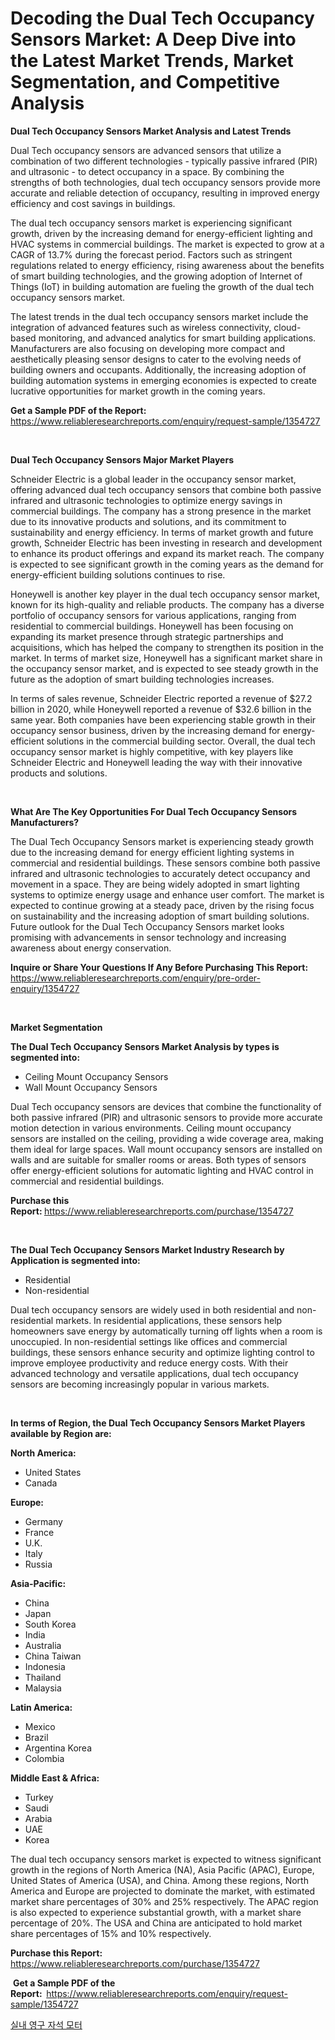 <p><h1>Decoding the Dual Tech Occupancy Sensors Market: A Deep Dive into the Latest Market Trends, Market Segmentation, and Competitive Analysis</h1></p><p><strong>Dual Tech Occupancy Sensors Market Analysis and Latest Trends</strong></p>
<p><p>Dual Tech occupancy sensors are advanced sensors that utilize a combination of two different technologies - typically passive infrared (PIR) and ultrasonic - to detect occupancy in a space. By combining the strengths of both technologies, dual tech occupancy sensors provide more accurate and reliable detection of occupancy, resulting in improved energy efficiency and cost savings in buildings.</p><p>The dual tech occupancy sensors market is experiencing significant growth, driven by the increasing demand for energy-efficient lighting and HVAC systems in commercial buildings. The market is expected to grow at a CAGR of 13.7% during the forecast period. Factors such as stringent regulations related to energy efficiency, rising awareness about the benefits of smart building technologies, and the growing adoption of Internet of Things (IoT) in building automation are fueling the growth of the dual tech occupancy sensors market.</p><p>The latest trends in the dual tech occupancy sensors market include the integration of advanced features such as wireless connectivity, cloud-based monitoring, and advanced analytics for smart building applications. Manufacturers are also focusing on developing more compact and aesthetically pleasing sensor designs to cater to the evolving needs of building owners and occupants. Additionally, the increasing adoption of building automation systems in emerging economies is expected to create lucrative opportunities for market growth in the coming years.</p></p>
<p><strong>Get a Sample PDF of the Report:&nbsp;</strong> <a href="https://www.reliableresearchreports.com/enquiry/request-sample/1354727">https://www.reliableresearchreports.com/enquiry/request-sample/1354727</a></p>
<p>&nbsp;</p>
<p><strong>Dual Tech Occupancy Sensors Major Market Players</strong></p>
<p><p>Schneider Electric is a global leader in the occupancy sensor market, offering advanced dual tech occupancy sensors that combine both passive infrared and ultrasonic technologies to optimize energy savings in commercial buildings. The company has a strong presence in the market due to its innovative products and solutions, and its commitment to sustainability and energy efficiency. In terms of market growth and future growth, Schneider Electric has been investing in research and development to enhance its product offerings and expand its market reach. The company is expected to see significant growth in the coming years as the demand for energy-efficient building solutions continues to rise.</p><p>Honeywell is another key player in the dual tech occupancy sensor market, known for its high-quality and reliable products. The company has a diverse portfolio of occupancy sensors for various applications, ranging from residential to commercial buildings. Honeywell has been focusing on expanding its market presence through strategic partnerships and acquisitions, which has helped the company to strengthen its position in the market. In terms of market size, Honeywell has a significant market share in the occupancy sensor market, and is expected to see steady growth in the future as the adoption of smart building technologies increases.</p><p>In terms of sales revenue, Schneider Electric reported a revenue of $27.2 billion in 2020, while Honeywell reported a revenue of $32.6 billion in the same year. Both companies have been experiencing stable growth in their occupancy sensor business, driven by the increasing demand for energy-efficient solutions in the commercial building sector. Overall, the dual tech occupancy sensor market is highly competitive, with key players like Schneider Electric and Honeywell leading the way with their innovative products and solutions.</p></p>
<p>&nbsp;</p>
<p><strong>What Are The Key Opportunities For Dual Tech Occupancy Sensors Manufacturers?</strong></p>
<p><p>The Dual Tech Occupancy Sensors market is experiencing steady growth due to the increasing demand for energy efficient lighting systems in commercial and residential buildings. These sensors combine both passive infrared and ultrasonic technologies to accurately detect occupancy and movement in a space. They are being widely adopted in smart lighting systems to optimize energy usage and enhance user comfort. The market is expected to continue growing at a steady pace, driven by the rising focus on sustainability and the increasing adoption of smart building solutions. Future outlook for the Dual Tech Occupancy Sensors market looks promising with advancements in sensor technology and increasing awareness about energy conservation.</p></p>
<p><strong>Inquire or Share Your Questions If Any Before Purchasing This Report:</strong> <a href="https://www.reliableresearchreports.com/enquiry/pre-order-enquiry/1354727">https://www.reliableresearchreports.com/enquiry/pre-order-enquiry/1354727</a></p>
<p>&nbsp;</p>
<p><strong>Market Segmentation</strong></p>
<p><strong>The Dual Tech Occupancy Sensors Market Analysis by types is segmented into:</strong></p>
<p><ul><li>Ceiling Mount Occupancy Sensors</li><li>Wall Mount Occupancy Sensors</li></ul></p>
<p><p>Dual Tech occupancy sensors are devices that combine the functionality of both passive infrared (PIR) and ultrasonic sensors to provide more accurate motion detection in various environments. Ceiling mount occupancy sensors are installed on the ceiling, providing a wide coverage area, making them ideal for large spaces. Wall mount occupancy sensors are installed on walls and are suitable for smaller rooms or areas. Both types of sensors offer energy-efficient solutions for automatic lighting and HVAC control in commercial and residential buildings.</p></p>
<p><strong>Purchase this Report:&nbsp;</strong><a href="https://www.reliableresearchreports.com/purchase/1354727">https://www.reliableresearchreports.com/purchase/1354727</a></p>
<p>&nbsp;</p>
<p><strong>The Dual Tech Occupancy Sensors Market Industry Research by Application is segmented into:</strong></p>
<p><ul><li>Residential</li><li>Non-residential</li></ul></p>
<p><p>Dual tech occupancy sensors are widely used in both residential and non-residential markets. In residential applications, these sensors help homeowners save energy by automatically turning off lights when a room is unoccupied. In non-residential settings like offices and commercial buildings, these sensors enhance security and optimize lighting control to improve employee productivity and reduce energy costs. With their advanced technology and versatile applications, dual tech occupancy sensors are becoming increasingly popular in various markets.</p></p>
<p>&nbsp;</p>
<p><strong>In terms of Region, the Dual Tech Occupancy Sensors Market Players available by Region are:</strong></p>
<p>
    <p> <strong> North America: </strong>
        <ul>
            <li>United States</li>
            <li>Canada</li>
        </ul>
        </p> 
    <p> <strong> Europe: </strong>
        <ul>
            <li>Germany</li>
            <li>France</li>
            <li>U.K.</li>
            <li>Italy</li>
            <li>Russia</li>
        </ul>
        </p> 
    <p> <strong> Asia-Pacific: </strong>
        <ul>
            <li>China</li>
            <li>Japan</li>
            <li>South Korea</li>
            <li>India</li>
            <li>Australia</li>
            <li>China Taiwan</li>
            <li>Indonesia</li>
            <li>Thailand</li>
            <li>Malaysia</li>
        </ul>
        </p> 
    <p> <strong> Latin America: </strong>
        <ul>
            <li>Mexico</li>
            <li>Brazil</li>
            <li>Argentina Korea</li>
            <li>Colombia</li>
        </ul>
        </p> 
    <p> <strong> Middle East & Africa: </strong>
        <ul>
            <li>Turkey</li>
            <li>Saudi</li>
            <li>Arabia</li>
            <li>UAE</li>
            <li>Korea</li>
        </ul>
    </p>
    </p>
<p><p>The dual tech occupancy sensors market is expected to witness significant growth in the regions of North America (NA), Asia Pacific (APAC), Europe, United States of America (USA), and China. Among these regions, North America and Europe are projected to dominate the market, with estimated market share percentages of 30% and 25% respectively. The APAC region is also expected to experience substantial growth, with a market share percentage of 20%. The USA and China are anticipated to hold market share percentages of 15% and 10% respectively.</p></p>
<p><strong>Purchase this Report: </strong><a href="https://www.reliableresearchreports.com/purchase/1354727">https://www.reliableresearchreports.com/purchase/1354727</a></p>
<p>&nbsp;<strong>Get a Sample PDF of the Report:&nbsp;&nbsp;</strong><a href="https://www.reliableresearchreports.com/enquiry/request-sample/1354727">https://www.reliableresearchreports.com/enquiry/request-sample/1354727</a></p>
<p><strong></strong></p>
<p><p><a href="https://github.com/crfsywufhm81415/Market-Research-Report-List-1/blob/main/971558512815.md">실내 영구 자석 모터</a></p></p>